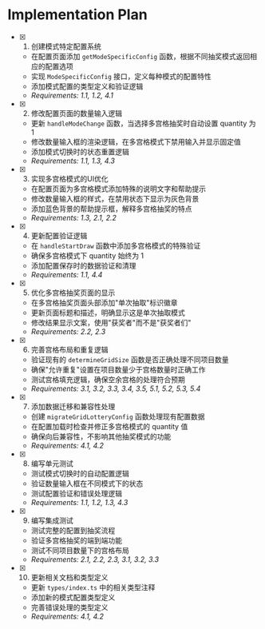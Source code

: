 # Implementation Plan

- [x] 1. 创建模式特定配置系统







  - 在配置页面添加 `getModeSpecificConfig` 函数，根据不同抽奖模式返回相应的配置选项
  - 实现 `ModeSpecificConfig` 接口，定义每种模式的配置特性
  - 添加模式配置的类型定义和验证逻辑
  - _Requirements: 1.1, 1.2, 4.1_

- [x] 2. 修改配置页面的数量输入逻辑



  - 更新 `handleModeChange` 函数，当选择多宫格抽奖时自动设置 quantity 为 1
  - 修改数量输入框的渲染逻辑，在多宫格模式下禁用输入并显示固定值
  - 添加模式切换时的状态重置逻辑
  - _Requirements: 1.1, 1.3, 4.3_

- [x] 3. 实现多宫格模式的UI优化



  - 在配置页面为多宫格模式添加特殊的说明文字和帮助提示
  - 修改数量输入框的样式，在禁用状态下显示为灰色背景
  - 添加蓝色背景的帮助提示框，解释多宫格抽奖的特点
  - _Requirements: 1.3, 2.1, 2.2_

- [x] 4. 更新配置验证逻辑


  - 在 `handleStartDraw` 函数中添加多宫格模式的特殊验证
  - 确保多宫格模式下 quantity 始终为 1
  - 添加配置保存时的数据验证和清理
  - _Requirements: 1.1, 4.4_

- [x] 5. 优化多宫格抽奖页面的显示









  - 在多宫格抽奖页面头部添加"单次抽取"标识徽章
  - 更新页面标题和描述，明确显示这是单次抽取模式
  - 修改结果显示文案，使用"获奖者"而不是"获奖者们"
  - _Requirements: 2.2, 2.3_

- [x] 6. 完善宫格布局和重复逻辑





  - 验证现有的 `determineGridSize` 函数是否正确处理不同项目数量
  - 确保"允许重复"设置在项目数量少于宫格数量时正确工作
  - 测试宫格填充逻辑，确保空余宫格的处理符合预期
  - _Requirements: 3.1, 3.2, 3.3, 3.4, 3.5, 5.1, 5.2, 5.3, 5.4_

- [x] 7. 添加数据迁移和兼容性处理







  - 创建 `migrateGridLotteryConfig` 函数处理现有配置数据
  - 在配置加载时检查并修正多宫格模式的 quantity 值
  - 确保向后兼容性，不影响其他抽奖模式的功能
  - _Requirements: 4.1, 4.2_

- [x] 8. 编写单元测试






  - 测试模式切换时的自动配置逻辑
  - 验证数量输入框在不同模式下的状态
  - 测试配置验证和错误处理逻辑
  - _Requirements: 1.1, 1.2, 1.3, 4.3_

- [x] 9. 编写集成测试






  - 测试完整的配置到抽奖流程
  - 验证多宫格抽奖的端到端功能
  - 测试不同项目数量下的宫格布局
  - _Requirements: 2.1, 2.2, 2.3, 3.1, 3.2, 3.3_

- [x] 10. 更新相关文档和类型定义





  - 更新 `types/index.ts` 中的相关类型注释
  - 添加新的模式配置类型定义
  - 完善错误处理的类型定义
  - _Requirements: 4.1, 4.2_
